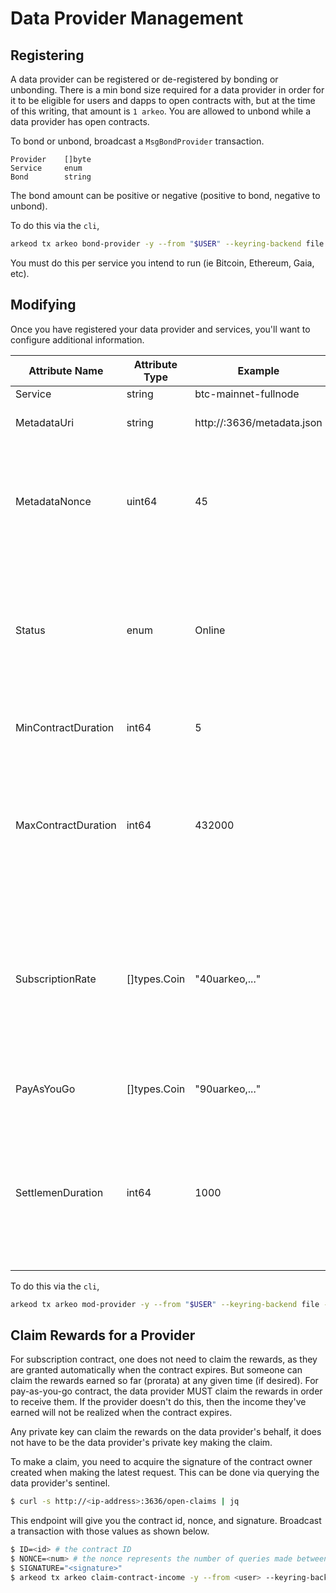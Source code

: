 Data Provider Management
========================

## Registering
A data provider can be registered or de-registered by bonding or unbonding.
There is a min bond size required for a data provider in order for it to be
eligible for users and dapps to open contracts with, but at the time of this
writing, that amount is `1 arkeo`. You are allowed to unbond while a data
provider has open contracts.

To bond or unbond, broadcast a `MsgBondProvider` transaction.
```
Provider    []byte
Service     enum
Bond        string
```
The bond amount can be positive or negative (positive to bond, negative to
unbond).

To do this via the `cli`,
```bash
arkeod tx arkeo bond-provider -y --from "$USER" --keyring-backend file -- "$PUBKEY" "$SERVICE" "$BOND"
```

You must do this per service you intend to run (ie Bitcoin, Ethereum, Gaia,
etc).

## Modifying
Once you have registered your data provider and services, you'll want to
configure additional information.

| Attribute Name         | Attribute Type | Example                          | Notes                                                                                                   |
| ---------------------- | -------------- | -------------------------------- | ------------------------------------------------------------------------------------------------------- |
| Service                | string         | btc-mainnet-fullnode            |                                                                                                         |
| MetadataUri            | string         | http://<my ip>:3636/metadata.json | This should be a fully qualified URI                                                                    |
| MetadataNonce          | uint64         | 45                               | This should increment each time you modify or change the contents of metadata.json within your sentinel |
| Status                 | enum           | Online                           | This allows you to signal that you're in a maintenance window and no new contracts would be open during this time.          |
| MinContractDuration    | int64          | 5                                | This sets a minimum contract duration                                                                  |
| MaxContractDuration    | int64          | 432000                           | This sets a maximum contract duration. This ensures that contracts aren't open for too long, making it hard to adjust pricing. |
| SubscriptionRate       | []types.Coin   | "40uarkeo,..."                     | This allows you to set your prices for subscription contracts. You can specify any IBC-enabled assets like ATOM or ARKEO or USDC. |
| PayAsYouGo             | []types.Coin   | "90uarkeo,..."                     | Same as above but for pay-as-you-go contracts.                                                         |
| SettlemenDuration      | int64          | 1000                             | This gives the data provider additional time after a contract has expired to make any last-minute claims for rewards (for pay-as-you-go contracts). |


To do this via the `cli`,
```bash
arkeod tx arkeo mod-provider -y --from "$USER" --keyring-backend file -- "$PUBKEY" "$SERVICE" "$METADATAURI" $STATUS $MIN_CONTRACT_DURATION $MAX_CONTRACT_DURATION $SUBSCRIPTION_RATE  $PAY_AS_YOU_GO_RATE $SETTLEMENT_DURATION
```

## Claim Rewards for a Provider
For subscription contract, one does not need to claim the rewards, as they are
granted automatically when the contract expires. But someone can claim the
rewards earned so far (prorata) at any given time (if desired). For
pay-as-you-go contract, the data provider MUST claim the rewards in order to
receive them. If the provider doesn't do this, then the income they've earned
will not be realized when the contract expires.

Any private key can claim the rewards on the data provider's behalf, it does
not have to be the data provider's private key making the claim.

To make a claim, you need to acquire the signature of the contract owner
created when making the latest request. This can be done via querying the data
provider's sentinel.
```bash
$ curl -s http://<ip-address>:3636/open-claims | jq
```
This endpoint will give you the contract id, nonce, and signature. Broadcast a
transaction with those values as shown below.

```bash
$ ID=<id> # the contract ID
$ NONCE=<num> # the nonce represents the number of queries made between the client/provider and provider during this contract
$ SIGNATURE="<signature>" 
$ arkeod tx arkeo claim-contract-income -y --from <user> --keyring-backend file --node "tcp://seed.arkeo.network:26657" -- "$ID" "$NONCE" "$SIGNATURE"
```
